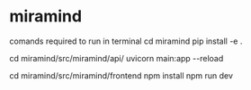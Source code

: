 # miramind

comands required to run in terminal
cd miramind
pip install -e .

cd miramind/src/miramind/api/
uvicorn main:app --reload

cd miramind/src/miramind/frontend
npm install
npm run dev
